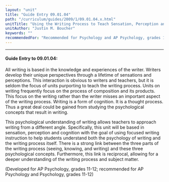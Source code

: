 ```yaml
---
layout: "unit"
title: "Guide Entry 09.01.04"
path: "/curriculum/guides/2009/1/09.01.04.x.html"
unitTitle: "Using the Writing Process to Teach Sensation, Perception and Cognition"
unitAuthor: "Justin M. Boucher"
keywords: ""
recommendedFor: "Recommended for Psychology and AP Psychology, grades 11 and 12"
---
```

<body>
<hr/>
<h4>
Guide Entry to 09.01.04:
</h4>
All writing is based in the knowledge and experiences of the writer. Writers develop their unique perspectives through a lifetime of sensations and perceptions. This interaction is obvious to writers and teachers, but it is seldom the focus of units purporting to teach the writing process. Units on writing frequently focus on the process of composition and its products. This focus on the writing rather than the writer misses an important aspect of the writing process. Writing is a form of cognition. It is a thought process. Thus a great deal could be gained from studying the psychological concepts that result in writing.
<p>
This psychological understanding of writing allows teachers to approach writing from a different angle. Specifically, this unit will be based in sensation, perception and cognition with the goal of using focused writing instruction to help students understand both the psychology of writing and the writing process itself. There is a strong link between the three parts of the writing process (seeing, knowing, and writing) and these three psychological concepts. Furthermore, this link is reciprocal, allowing for a deeper understanding of the writing process and subject matter.
</p>
<p>
(Developed for AP Psychology, grades 11-12; recommended for AP Psychology and Psychology, grades 11-12)
</p>
</body>

